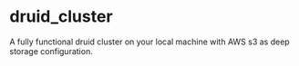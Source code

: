 # druid_cluster
A fully functional druid cluster on your local machine with AWS s3 as deep storage configuration.
